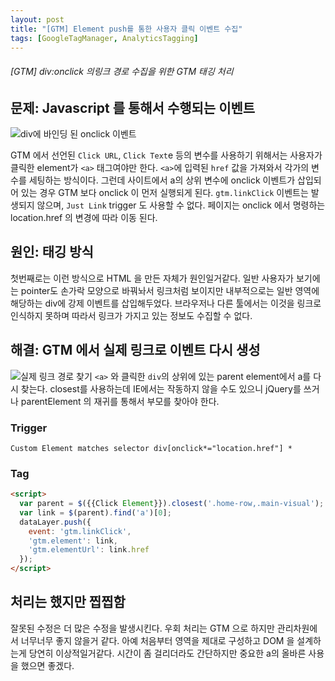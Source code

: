 ```yaml
---
layout: post
title: "[GTM] Element push를 통한 사용자 클릭 이벤트 수집"
tags: [GoogleTagManager, AnalyticsTagging]
---
```


###### [GTM] div:onclick 의링크 경로 수집을 위한 GTM 태깅 처리

## 문제: Javascript 를 통해서 수행되는 이벤트

![div에 바인딩 된 onclick 이벤트]({{site.baseurl}}/public/img/2018-12-11-19-33-57.png)

GTM 에서 선언된 `Click URL`, `Click Text`e 등의 변수를 사용하기 위해서는 사용자가 클릭한 element가 `<a>` 태그여야만 한다. `<a>`에 입력된 `href` 값을 가져와서 각가의 변수를 세팅하는 방식이다. 그런데 사이트에서 a의 상위 변수에 onclick 이벤트가 삽입되어 있는 경우 GTM 보다 onclick 이 먼저 실행되게 된다. `gtm.linkClick` 이벤트는 발생되지 않으며, `Just Link` trigger 도 사용할 수 없다. 페이지는 onclick 에서 명령하는 location.href 의 변경에 따라 이동 된다.

## 원인: 태깅 방식

첫번째로는 이런 방식으로 HTML 을 만든 자체가 원인일거같다. 일반 사용자가 보기에는 pointer도 손가락 모양으로 바꿔놔서 링크처럼 보이지만 내부적으로는 일반 영역에 해당하는 div에 강제 이벤트를 삽입해두었다. 브라우저나 다른 툴에서는 이것을 링크로 인식하지 못하며 따라서 링크가 가지고 있는 정보도 수집할 수 없다.

## 해결: GTM 에서 실제 링크로 이벤트 다시 생성

![실제 링크 경로 찾기]({{site.baseurl}}/public/img/2018-12-11-19-46-54.png)
`<a>` 와 클릭한 `div`의 상위에 있는 parent element에서 a를 다시 찾는다. closest를 사용하는데 IE에서는 작동하지 않을 수도 있으니 jQuery를 쓰거나 parentElement 의 재귀를 통해서 부모를 찾아야 한다.

### Trigger

```text
Custom Element matches selector div[onclick*="location.href"] *
```

### Tag

```html
<script>
  var parent = $({{Click Element}}).closest('.home-row,.main-visual');
  var link = $(parent).find('a')[0];
  dataLayer.push({
    event: 'gtm.linkClick',
    'gtm.element': link,
    'gtm.elementUrl': link.href
  });
</script>
```

## 처리는 했지만 찝찝함

잘못된 수정은 더 많은 수정을 발생시킨다. 우회 처리는 GTM 으로 하지만 관리차원에서 너무너무 좋지 않을거 같다. 아예 처음부터 영역을 제대로 구성하고 DOM 을 설계하는게 당연히 이상적일거같다. 시간이 좀 걸리더라도 간단하지만 중요한 a의 올바른 사용을 했으면 좋겠다.